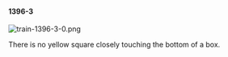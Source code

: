 #### 1396-3
![train-1396-3-0.png](https://github.com/lil-lab/nlvr/raw/master/nlvr/train/images/60/train-1396-3-0.png "train-1396-3-0.png")

There is no yellow square closely touching the bottom of a box.